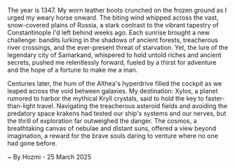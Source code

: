 
The year is 1347.  My worn leather boots crunched on the frozen ground as I urged my weary horse onward. The biting wind whipped across the vast, snow-covered plains of Russia, a stark contrast to the vibrant tapestry of Constantinople I'd left behind weeks ago.  Each sunrise brought a new challenge: bandits lurking in the shadows of ancient forests, treacherous river crossings, and the ever-present threat of starvation. Yet, the lure of the legendary city of Samarkand, whispered to hold untold riches and ancient secrets, pushed me relentlessly forward, fueled by a thirst for adventure and the hope of a fortune to make me a man.


Centuries later, the hum of the Althea's hyperdrive filled the cockpit as we leaped across the void between galaxies.  My destination: Xylos, a planet rumored to harbor the mythical Kryll crystals, said to hold the key to faster-than-light travel.  Navigating the treacherous asteroid fields and avoiding the predatory space krakens had tested our ship's systems and our nerves, but the thrill of exploration far outweighed the danger.  The cosmos, a breathtaking canvas of nebulae and distant suns, offered a view beyond imagination, a reward for the brave souls daring to venture where no one had gone before.

~ By Hozmi - 25 March 2025
